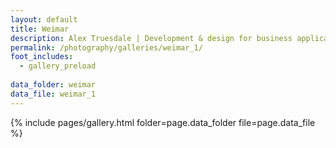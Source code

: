 ```yaml
---
layout: default
title: Weimar
description: Alex Truesdale | Development & design for business applications.. and photos on occasion.
permalink: /photography/galleries/weimar_1/
foot_includes:
  - gallery_preload
  
data_folder: weimar
data_file: weimar_1
---
```

{% include pages/gallery.html folder=page.data_folder file=page.data_file %}

